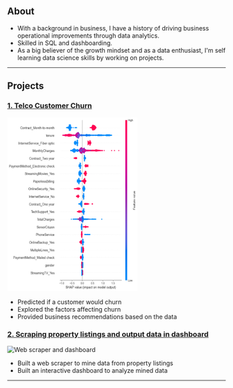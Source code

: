 ## About 
- With a background in business, I have a history of driving business operational improvements through data analytics.
- Skilled in SQL and dashboarding.
- As a big believer of the growth mindset and as a data enthusiast, I'm self learning data science skills by working on projects.

---

## Projects

### [1. Telco Customer Churn](https://cezska.github.io/Telco-Customer-Churn/)
<img src="https://github.com/Cezska/Telco-Customer-Churn/blob/main/output_90_1.png?raw=true" width="300" height="400"/>

- Predicted if a customer would churn
- Explored the factors affecting churn
- Provided business recommendations based on the data

### [2. Scraping property listings and output data in dashboard](https://cezska.github.io/PropertyGuru-Scraper/)
![Web scraper and dashboard](https://github.com/Cezska/cezska.github.io/assets/102790793/6a87abcf-25de-4cfe-9a3b-e36bdd23e16c)

- Built a web scraper to mine data from property listings
- Built an interactive dashboard to analyze mined data

---



